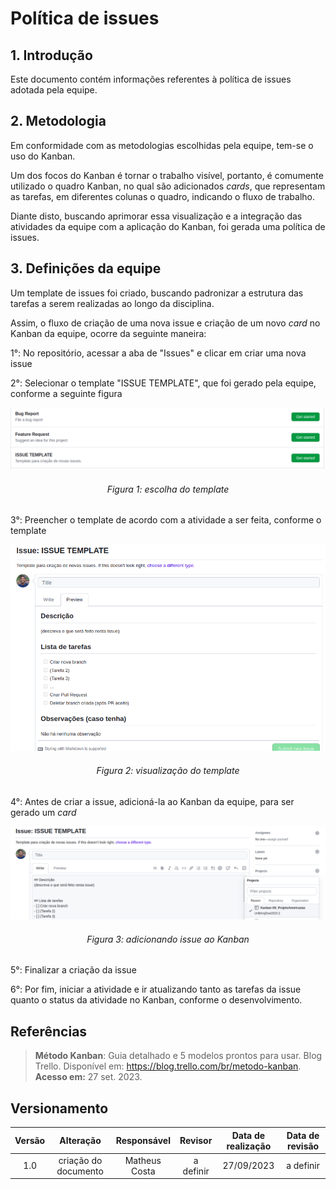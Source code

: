 # Política de issues

## 1. Introdução

Este documento contém informações referentes à política de issues adotada pela equipe.

## 2. Metodologia

Em conformidade com as metodologias escolhidas pela equipe, tem-se o uso do Kanban.

Um dos focos do Kanban é tornar o trabalho visível, portanto, é comumente utilizado o quadro Kanban, no qual são adicionados _cards_, que representam as tarefas, em diferentes colunas o quadro, indicando o fluxo de trabalho.

Diante disto, buscando aprimorar essa visualização e a integração das atividades da equipe com a aplicação do Kanban, foi gerada uma política de issues.

## 3. Definições da equipe

Um template de issues foi criado, buscando padronizar a estrutura das tarefas a serem realizadas ao longo da disciplina.

Assim, o fluxo de criação de uma nova issue e criação de um novo _card_ no Kanban da equipe, ocorre da seguinte maneira:

1°: No repositório, acessar a aba de "Issues" e clicar em criar uma nova issue

2°: Selecionar o template "ISSUE TEMPLATE", que foi gerado pela equipe, conforme a seguinte figura

![escolha-template](../Assets/select_issue_template.png)

<h6 align = "center">Figura 1: escolha do template</h6>

3°: Preencher o template de acordo com a atividade a ser feita, conforme o template

![issue-template](../Assets/view_issue_template.png)

<h6 align = "center">Figura 2: visualização do template</h6>

4°: Antes de criar a issue, adicioná-la ao Kanban da equipe, para ser gerado um _card_

![issue-template](../Assets/add_issue_kanban.png)

<h6 align = "center">Figura 3: adicionando issue ao Kanban</h6>

5°: Finalizar a criação da issue

6°: Por fim, iniciar a atividade e ir atualizando tanto as tarefas da issue quanto o status da atividade no Kanban, conforme o desenvolvimento.

## Referências

> **Método Kanban**: Guia detalhado e 5 modelos prontos para usar. Blog Trello. Disponível em: <a href="https://blog.trello.com/br/metodo-kanban" target="__blank">https://blog.trello.com/br/metodo-kanban</a>. **Acesso em:** 27 set. 2023.

 
















## Versionamento

| Versão | Alteração |  Responsável  | Revisor | Data de realização | Data de revisão |
| :------: | :---: | :-----: | :----: | :----: | :-----: |
| 1.0    | criação do documento | Matheus Costa | a definir | 27/09/2023| a definir |





